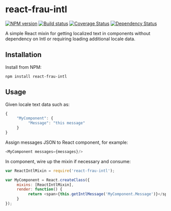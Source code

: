 # react-frau-intl
[![NPM version][npm-image]][npm-url]
[![Build status][ci-image]][ci-url]
[![Coverage Status][coverage-image]][coverage-url]
[![Dependency Status][dependencies-image]][dependencies-url]

A simple React mixin for getting localized text in components without dependency on Intl or requiring loading additional locale data.

## Installation

Install from NPM:
```shell
npm install react-frau-intl
```

## Usage

Given locale text data such as:
```javascript
{
     "MyComponent": {
          "Message": "this message"
     }
}
```

Assign messages JSON to React component, for example:

```javascript
<MyComponent messages={messages}/>
```

In component, wire up the mixin if necessary and consume:

```javascript
var ReactIntlMixin = require('react-frau-intl');

var MyComponent = React.createClass({
     mixins: [ReactIntlMixin],
     render: function() {
          return <span>{this.getIntlMessage('MyComponent.Message')}</span>;
     }
});
```

[npm-url]: https://www.npmjs.org/package/react-frau-intl
[npm-image]: https://badge.fury.io/js/react-frau-intl.png
[ci-image]: https://travis-ci.org/Brightspace/react-frau-intl.svg?branch=master
[ci-url]: https://travis-ci.org/Brightspace/react-frau-intl
[coverage-image]: https://coveralls.io/repos/Brightspace/react-frau-intl/badge.png?branch=master
[coverage-url]: https://coveralls.io/r/Brightspace/react-frau-intl?branch=master
[dependencies-url]: https://david-dm.org/brightspace/react-frau-intl
[dependencies-image]: https://david-dm.org/brightspace/react-frau-intl.png
